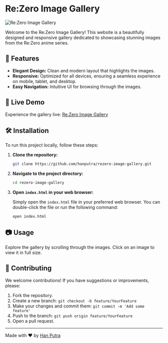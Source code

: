# Re:Zero Image Gallery

![Re:Zero Image Gallery](https://hanputra.github.io/rezero-image-gallery)

Welcome to the Re:Zero Image Gallery! This website is a beautifully designed and responsive gallery dedicated to showcasing stunning images from the Re:Zero anime series.

## 🌟 Features

- **Elegant Design:** Clean and modern layout that highlights the images.
- **Responsive:** Optimized for all devices, ensuring a seamless experience on mobile, tablet, and desktop.
- **Easy Navigation:** Intuitive UI for browsing through the images.

## 🚀 Live Demo

Experience the gallery live: [Re:Zero Image Gallery](https://hanputra.github.io/rezero-image-gallery/)

## 🛠️ Installation

To run this project locally, follow these steps:

1. **Clone the repository:**

    ```bash
    git clone https://github.com/hanputra/rezero-image-gallery.git
    ```

2. **Navigate to the project directory:**

    ```bash
    cd rezero-image-gallery
    ```

3. **Open `index.html` in your web browser:**

    Simply open the `index.html` file in your preferred web browser. You can double-click the file or run the following command:

    ```bash
    open index.html
    ```

## 📷 Usage

Explore the gallery by scrolling through the images. Click on an image to view it in full size.

## 🤝 Contributing

We welcome contributions! If you have suggestions or improvements, please:

1. Fork the repository.
2. Create a new branch: `git checkout -b feature/YourFeature`
3. Make your changes and commit them: `git commit -m 'Add some feature'`
4. Push to the branch: `git push origin feature/YourFeature`
5. Open a pull request.

---

Made with ❤️ by [Han Putra](https://github.com/hanputra)
